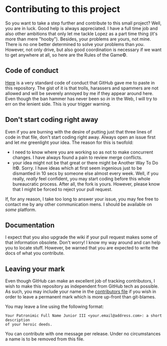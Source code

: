 # Contributing to this project

So you want to take a step further and contribute to this small project? Well,
you are in luck. Good help is always appreciated. I have a full time job and
also other ambitions that only let me tackle Lopez as a part time thing (it's 
more than mere "hooby"). Besides, your problems are yours, not mine. There is
no one better determined to solve your problems than _you_. However, not only 
drive, but also good coordination is necessary if we want to get anywhere at 
all, so here are the Rules of the Game©.

## Code of conduct

[Here](code-of-conduct.md) is a very standard code of conduct that GitHub gave
 me to paste in this repository. The gist of it is that trolls, harassers and
 spammers are not allowed and will be severely annoyed by me if they appear
 around here. Even though the ban hammer has never been so _in_ in the Web, I
 will try to err on the lenient side. This is your trigger warning.

## Don't start coding right away

Even if you are burning with the desire of putting just that three lines of code
in that file, don't start coding right away. Always open an issue first and let
_me_ greenlight your idea. The reason for this is twofold:
* I need to know where you are working so as not to make concurrent changes. I
have always found a pain to review merge conflicts.
* your idea might not be that great or there might be Another Way To Do It©.
Sorry. I have ideas which at first seem ingenious just to be dismantled in 10
secs by someone else almost every week. 
Well, if you really, _really_ feel confident, you may start coding before this
whole bureaucratic process. After all, the fork is yours. However, please know 
that I might be forced to reject your pull request.

If, for any reason, I take too long to answer your issue, you may fee free to
contact me by any other communication mens. I should be available on _some_
platform.

## Documentation

I expect that you also upgrade the wiki if your pull request makes some of that
information obsolete. Don't worry! I know my way around and can help you to
locate stuff. However, be warned that you are expected to write the docs of what
you contribute.

## Leaving your mark

Even though GitHub can make an excellent job of tracking contributors, I wish to
make this repository as independent from GitHub tech as possible. As such, you
may include your name in the [contributors file](./contributors.md) if you wish
in order to leave a permanent mark which is more up-front than git-blames.

You may leave a line using the following format:
```
Your Patronimic Full Name Junior III <your.email@address.com>: a short description 
of your heroic deeds.
```

You can contribute with one message per release. Under no circumstances a name 
is to be removed from this file.
